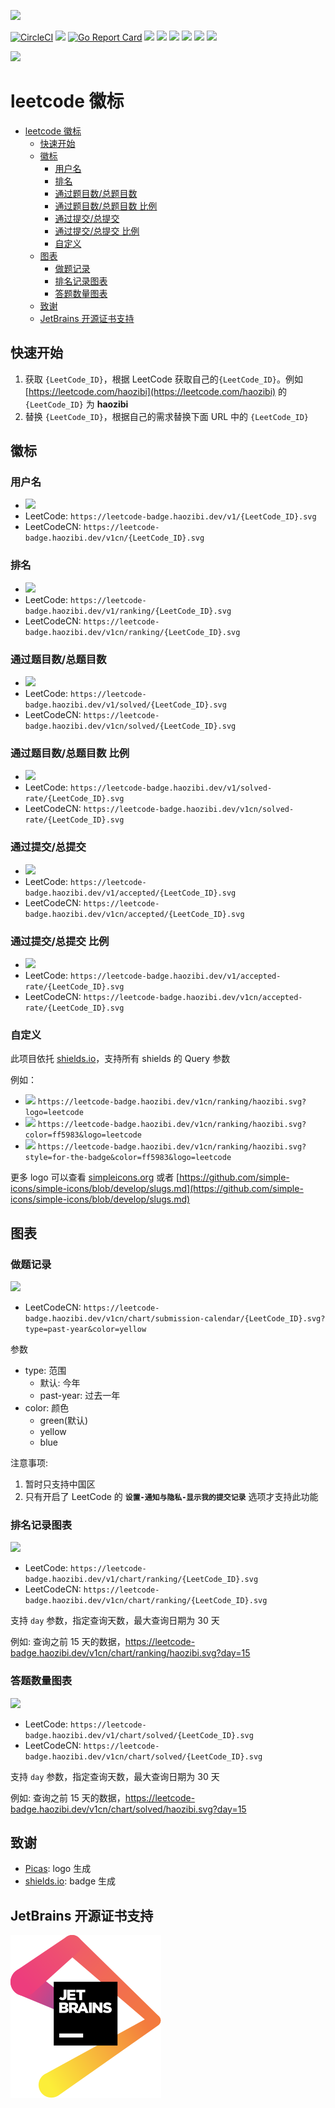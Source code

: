 ![](logo.png)

[![CircleCI](https://circleci.com/gh/haozibi/leetcode-badge/tree/master.svg?style=svg)](https://circleci.com/gh/haozibi/leetcode-badge/tree/master) [![](https://img.shields.io/badge/Github-leetcode--badge-blueviolet)](https://github.com/haozibi/leetcode-badge) [![Go Report Card](https://goreportcard.com/badge/github.com/haozibi/leetcode-badge)](https://goreportcard.com/report/github.com/haozibi/leetcode-badge) [![](https://leetcode-badge.haozibi.dev/v1cn/haozibi.svg)](https://leetcode-cn.com/haozibi) [![](https://leetcode-badge.haozibi.dev/v1cn/ranking/haozibi.svg)](https://leetcode-cn.com/haozibi) [![](https://leetcode-badge.haozibi.dev/v1cn/solved/haozibi.svg)](https://leetcode-cn.com/haozibi) [![](https://leetcode-badge.haozibi.dev/v1cn/solved-rate/haozibi.svg)](https://leetcode-cn.com/haozibi) [![](https://leetcode-badge.haozibi.dev/v1cn/accepted/haozibi.svg)](https://leetcode-cn.com/haozibi) [![](https://leetcode-badge.haozibi.dev/v1cn/accepted-rate/haozibi.svg)](https://leetcode-cn.com/haozibi)

![](https://leetcode-badge.haozibi.dev/v1cn/chart/submission-calendar/haozibi.svg?type=past-year)

# leetcode 徽标 


<!-- @import "[TOC]" {cmd="toc" depthFrom=1 depthTo=6 orderedList=false} -->

<!-- code_chunk_output -->

- [leetcode 徽标](#leetcode-徽标)
  - [快速开始](#快速开始)
  - [徽标](#徽标)
    - [用户名](#用户名)
    - [排名](#排名)
    - [通过题目数/总题目数](#通过题目数总题目数)
    - [通过题目数/总题目数 比例](#通过题目数总题目数-比例)
    - [通过提交/总提交](#通过提交总提交)
    - [通过提交/总提交 比例](#通过提交总提交-比例)
    - [自定义](#自定义)
  - [图表](#图表)
    - [做题记录](#做题记录)
    - [排名记录图表](#排名记录图表)
    - [答题数量图表](#答题数量图表)
  - [致谢](#致谢)
  - [JetBrains 开源证书支持](#jetbrains-开源证书支持)

<!-- /code_chunk_output -->


## 快速开始

1. 获取 `{LeetCode_ID}`，根据 LeetCode 获取自己的`{LeetCode_ID}`。例如 [https://leetcode.com/haozibi](https://leetcode.com/haozibi) 的 `{LeetCode_ID}` 为 **haozibi**
2. 替换 `{LeetCode_ID}`，根据自己的需求替换下面 URL 中的 `{LeetCode_ID}`

## 徽标

### 用户名

- ![](https://leetcode-badge.haozibi.dev/v1cn/haozibi.svg)
- LeetCode: `https://leetcode-badge.haozibi.dev/v1/{LeetCode_ID}.svg`
- LeetCodeCN: `https://leetcode-badge.haozibi.dev/v1cn/{LeetCode_ID}.svg`

### 排名

- ![](https://leetcode-badge.haozibi.dev/v1cn/ranking/haozibi.svg)
- LeetCode: `https://leetcode-badge.haozibi.dev/v1/ranking/{LeetCode_ID}.svg`
- LeetCodeCN: `https://leetcode-badge.haozibi.dev/v1cn/ranking/{LeetCode_ID}.svg`


### 通过题目数/总题目数

- ![](https://leetcode-badge.haozibi.dev/v1cn/solved/haozibi.svg)
- LeetCode: `https://leetcode-badge.haozibi.dev/v1/solved/{LeetCode_ID}.svg`
- LeetCodeCN: `https://leetcode-badge.haozibi.dev/v1cn/solved/{LeetCode_ID}.svg`

### 通过题目数/总题目数 比例

- ![](https://leetcode-badge.haozibi.dev/v1cn/solved-rate/haozibi.svg)
- LeetCode: `https://leetcode-badge.haozibi.dev/v1/solved-rate/{LeetCode_ID}.svg`
- LeetCodeCN: `https://leetcode-badge.haozibi.dev/v1cn/solved-rate/{LeetCode_ID}.svg`

### 通过提交/总提交

- ![](https://leetcode-badge.haozibi.dev/v1cn/accepted/haozibi.svg)
- LeetCode: `https://leetcode-badge.haozibi.dev/v1/accepted/{LeetCode_ID}.svg`
- LeetCodeCN: `https://leetcode-badge.haozibi.dev/v1cn/accepted/{LeetCode_ID}.svg`

### 通过提交/总提交 比例

- ![](https://leetcode-badge.haozibi.dev/v1cn/accepted-rate/haozibi.svg)
- LeetCode: `https://leetcode-badge.haozibi.dev/v1/accepted-rate/{LeetCode_ID}.svg`
- LeetCodeCN: `https://leetcode-badge.haozibi.dev/v1cn/accepted-rate/{LeetCode_ID}.svg`

### 自定义

此项目依托 [shields.io](https://shields.io)，支持所有 shields 的 Query 参数

例如：

- ![](https://leetcode-badge.haozibi.dev/v1cn/ranking/haozibi.svg?logo=leetcode) `https://leetcode-badge.haozibi.dev/v1cn/ranking/haozibi.svg?logo=leetcode`
- ![](https://leetcode-badge.haozibi.dev/v1cn/ranking/haozibi.svg?color=ff5983&logo=leetcode) `https://leetcode-badge.haozibi.dev/v1cn/ranking/haozibi.svg?color=ff5983&logo=leetcode`
- ![](https://leetcode-badge.haozibi.dev/v1cn/ranking/haozibi.svg?style=for-the-badge&color=ff5983&logo=leetcode) `https://leetcode-badge.haozibi.dev/v1cn/ranking/haozibi.svg?style=for-the-badge&color=ff5983&logo=leetcode`

更多 logo 可以查看 [simpleicons.org](https://simpleicons.org/) 或者 [https://github.com/simple-icons/simple-icons/blob/develop/slugs.md](https://github.com/simple-icons/simple-icons/blob/develop/slugs.md)


## 图表

### 做题记录

![](https://leetcode-badge.haozibi.dev/v1cn/chart/submission-calendar/haozibi.svg)
- LeetCodeCN: `https://leetcode-badge.haozibi.dev/v1cn/chart/submission-calendar/{LeetCode_ID}.svg?type=past-year&color=yellow`

参数

- type: 范围
  - 默认: 今年
  - past-year: 过去一年
- color: 颜色
  - green(默认)
  - yellow
  - blue

注意事项:

1. 暂时只支持中国区
2. 只有开启了 LeetCode 的 **`设置-通知与隐私-显示我的提交记录`** 选项才支持此功能


### 排名记录图表

![](https://leetcode-badge.haozibi.dev/v1cn/chart/ranking/haozibi.svg)

- LeetCode: `https://leetcode-badge.haozibi.dev/v1/chart/ranking/{LeetCode_ID}.svg`
- LeetCodeCN: `https://leetcode-badge.haozibi.dev/v1cn/chart/ranking/{LeetCode_ID}.svg`

支持 `day` 参数，指定查询天数，最大查询日期为 30 天

例如: 查询之前 15 天的数据，https://leetcode-badge.haozibi.dev/v1cn/chart/ranking/haozibi.svg?day=15

### 答题数量图表

![](https://leetcode-badge.haozibi.dev/v1cn/chart/solved/haozibi.svg)

- LeetCode: `https://leetcode-badge.haozibi.dev/v1/chart/solved/{LeetCode_ID}.svg`
- LeetCodeCN: `https://leetcode-badge.haozibi.dev/v1cn/chart/solved/{LeetCode_ID}.svg`

支持 `day` 参数，指定查询天数，最大查询日期为 30 天

例如: 查询之前 15 天的数据，https://leetcode-badge.haozibi.dev/v1cn/chart/solved/haozibi.svg?day=15

## 致谢

- [Picas](https://github.com/djyde/Picas): logo 生成
- [shields.io](https://shields.io): badge 生成

## JetBrains 开源证书支持

[![](static/jetbrains.svg)](https://www.jetbrains.com/?from=leetcode-badge)
